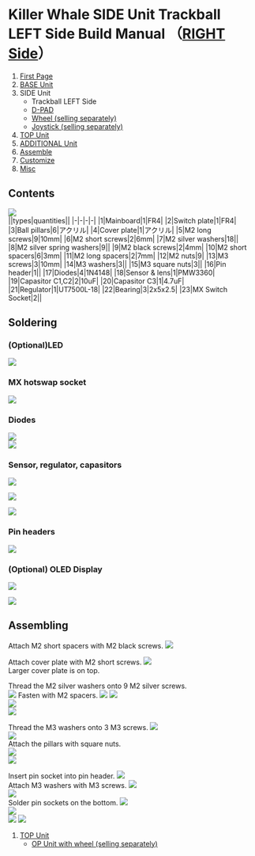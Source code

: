 # Killer Whale SIDE Unit Trackball LEFT Side Build Manual （[RIGHT Side](../rightside/3_SIDE_TRACKBALL.md)）

1. [First Page](../README_EN.md)
2. [BASE Unit](../leftside/2_BASE.md)
3. SIDE Unit
   - Trackball LEFT Side
   - [D-PAD](../leftside/3_SIDE_DPAD.md.md)
   - [Wheel (selling separately)](../leftside/3_SIDE_WHEEL.md)
   - [Joystick (selling separately)](../leftside/3_SIDE_JOYSTICK.md)
4.  [TOP Unit](../leftside/4_TOP.md)
5. [ADDITIONAL Unit](../leftside/5_ADD.md)
6. [Assemble](../leftside/6_ASSEMBLE.md)
7. [Customize](../leftside/7_CUSTOM.md)
8. [Misc](../leftside/8_MISC.md)

## Contents
![](../img/trackball/IMG_5057.jpg)    
||types|quantities||
|-|-|-|-|
|1|Mainboard|1|FR4|
|2|Switch plate|1|FR4|
|3|Ball pillars|6|アクリル|
|4|Cover plate|1|アクリル|
|5|M2 long screws|9|10mm|
|6|M2 short screws|2|6mm|
|7|M2 silver washers|18||
|8|M2 silver spring washers|9||
|9|M2 black screws|2|4mm|
|10|M2 short spacers|6|3mm|
|11|M2 long spacers|2|7mm|
|12|M2 nuts|9|
|13|M3 screws|3|10mm|
|14|M3 washers|3||
|15|M3 square nuts|3||
|16|Pin header|1||
|17|Diodes|4|1N4148|
|18|Sensor & lens|1|PMW3360|
|19|Capasitor C1,C2|2|10uF|
|20|Capasitor C3|1|4.7uF|
|21|Regulator|1|UT7500L-18|
|22|Bearing|3|2x5x2.5|
|23|MX Switch Socket|2||

## Soldering
### (Optional)LED 
![](../img/trackball/IMG_5063.jpg)  


### MX hotswap socket
![](../img/trackball/IMG_6009.jpg)  

### Diodes
![](../img/trackball/IMG_6012.jpg)  
![](../img/trackball/IMG_6016.jpg)  

### Sensor, regulator, capasitors
![](../img/trackball/IMG_5084.jpg)  

![](../img/trackball/IMG_5091.jpg)  

![](../img/trackball/IMG_5096.jpg)  

### Pin headers
![](../img/trackball/IMG_5107.jpg)  

### (Optional) OLED Display

![](../img/trackball/IMG_5109.jpg)  

![](../img/trackball/IMG_5116.jpg)  

## Assembling
Attach M2 short spacers with M2 black screws.
![](../img/trackball/IMG_5196.jpg)  
  
Attach cover plate with M2 short screws.
![](../img/trackball/IMG_5198.jpg)  
Larger cover plate is on top.  
  
Thread the M2 silver washers onto 9 M2 silver screws.  
![](../img/trackball/IMG_5130.jpg)
  Fasten with M2 spacers.
![](../img/trackball/IMG_5134.jpg)
![](../img/trackball/IMG_5137.jpg)  
![](../img/trackball/IMG_5142.jpg)   
![](../img/trackball/IMG_5147.jpg)  

Thread the M3 washers onto 3 M3 screws. 
![](../img/trackball/IMG_5149.jpg)  
![](../img/trackball/IMG_5155.jpg)   
Attach the pillars with square nuts.  
![](../img/trackball/IMG_5205.jpg)  
![](../img/trackball/IMG_5206.jpg)  


Insert pin socket into pin header.
![](../img/trackball/IMG_5208.jpg)  
Attach M3 washers with M3 screws. 
![](../img/trackball/IMG_5169.jpg)  
![](../img/trackball/IMG_5213.jpg)  
Solder pin sockets on the bottom.
![](../img/trackball/IMG_5218.jpg)   
![](../img/trackball/IMG_5222.jpg)  
![](../img/trackball/IMG_5227.jpg) 
![](../img/trackball/IMG_5228.jpg) 

  
1. [TOP Unit](../leftside/4_TOP.md)
   - [OP Unit with wheel (selling separately)](../leftside/4_TOP_WHEEL.md)


